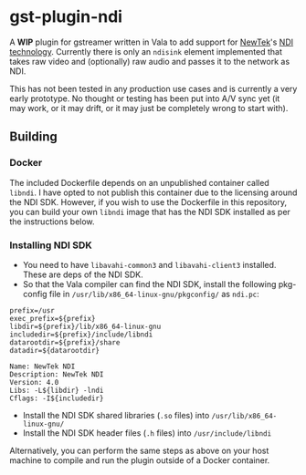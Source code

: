 # gst-plugin-ndi

A **WIP** plugin for gstreamer written in Vala to add support for [NewTek](https://www.newtek.com/)'s [NDI technology](https://ndi.tv/). Currently there is only an `ndisink` element implemented that takes raw video and (optionally) raw audio and passes it to the network as NDI.

This has not been tested in any production use cases and is currently a very early prototype. No thought or testing has been put into A/V sync yet (it may work, or it may drift, or it may just be completely wrong to start with).

## Building


### Docker
The included Dockerfile depends on an unpublished container called `libndi`. I have opted to not publish this container due to the licensing around the NDI SDK. However, if you wish to use the Dockerfile in this repository, you can build your own `libndi` image that has the NDI SDK installed  as per the instructions below.

### Installing NDI SDK
* You need to have `libavahi-common3` and `libavahi-client3` installed. These are deps of the NDI SDK.
* So that the Vala compiler can find the NDI SDK, install the following pkg-config file in `/usr/lib/x86_64-linux-gnu/pkgconfig/` as `ndi.pc`:
```
prefix=/usr
exec_prefix=${prefix}
libdir=${prefix}/lib/x86_64-linux-gnu
includedir=${prefix}/include/libndi
datarootdir=${prefix}/share
datadir=${datarootdir}

Name: NewTek NDI
Description: NewTek NDI
Version: 4.0
Libs: -L${libdir} -lndi
Cflags: -I${includedir}
```
* Install the NDI SDK shared libraries (`.so` files) into `/usr/lib/x86_64-linux-gnu/`
* Install the NDI SDK header files (`.h` files) into `/usr/include/libndi`

Alternatively, you can perform the same steps as above on your host machine to compile and run the plugin outside of a Docker container.
